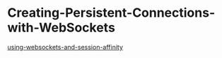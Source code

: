 # Creating-Persistent-Connections-with-WebSockets

[using-websockets-and-session-affinity](https://cloud.google.com/appengine/docs/flexible/nodejs/using-websockets-and-session-affinity)
